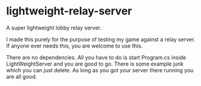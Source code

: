 # lightweight-relay-server
A super lightweight lobby relay server.

I made this purely for the purpose of testing my game against a relay server.
If anyone ever needs this, you are welcome to use this.

There are no dependencies. All you have to do is start Program.cs inside LightWeightServer and you are good to go.
There is some example junk which you can just delete. As long as you got your server there running you are all good.
